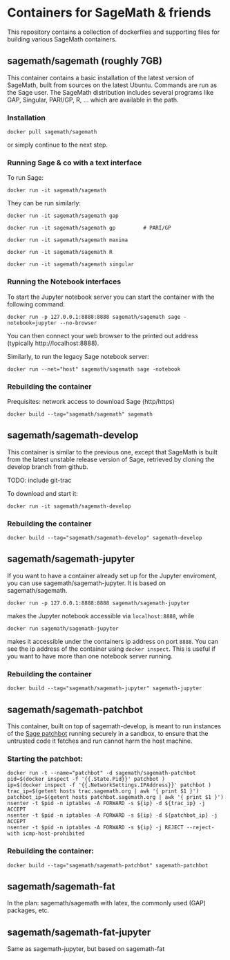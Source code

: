 # Containers for SageMath & friends

This repository contains a collection of dockerfiles and supporting
files for building various SageMath containers.

## sagemath/sagemath (roughly 7GB)

This container contains a basic installation of the latest version of
SageMath, built from sources on the latest Ubuntu. Commands are run as
the Sage user. The SageMath distribution includes several programs
like GAP, Singular, PARI/GP, R, ... which are available in the path.

### Installation

    docker pull sagemath/sagemath

or simply continue to the next step.

### Running Sage & co with a text interface

To run Sage:

    docker run -it sagemath/sagemath

They can be run similarly:

    docker run -it sagemath/sagemath gap

    docker run -it sagemath/sagemath gp         # PARI/GP

    docker run -it sagemath/sagemath maxima

    docker run -it sagemath/sagemath R

    docker run -it sagemath/sagemath singular

### Running the Notebook interfaces

To start the Jupyter notebook server you can start the container with the following command:

    docker run -p 127.0.0.1:8888:8888 sagemath/sagemath sage -notebook=jupyter --no-browser

You can then connect your web browser to the printed out address
(typically http://localhost:8888).

Similarly, to run the legacy Sage notebook server:

    docker run --net="host" sagemath/sagemath sage -notebook

### Rebuilding the container

Prequisites: network access to download Sage (http/https)

    docker build --tag="sagemath/sagemath" sagemath

## sagemath/sagemath-develop

This container is similar to the previous one, except that SageMath is
built from the latest unstable release version of Sage, retrieved by
cloning the develop branch from github.

TODO: include git-trac

To download and start it:

    docker run -it sagemath/sagemath-develop

### Rebuilding the container

    docker build --tag="sagemath/sagemath-develop" sagemath-develop

## sagemath/sagemath-jupyter

If you want to have a container already set up for the Jupyter enviroment,
you can use sagemath/sagemath-jupyter. It is based on sagemath/sagemath.

    docker run -p 127.0.0.1:8888:8888 sagemath/sagemath-jupyter

makes the Jupyter notebook accessible via `localhost:8888`, while

    docker run sagemath/sagemath-jupyter

makes it accessible under the containers ip address on port `8888`. You can
see the ip address of the container using `docker inspect`. This is useful
if you want to have more than one notebook server running.

### Rebuilding the container

    docker build --tag="sagemath/sagemath-jupyter" sagemath-jupyter

## sagemath/sagemath-patchbot

This container, built on top of sagemath-develop, is meant to run
instances of the [Sage patchbot](http://patchbot.sagemath.org/)
running securely in a sandbox, to ensure that the untrusted code it
fetches and run cannot harm the host machine.

### Starting the patchbot:

    docker run -t --name="patchbot" -d sagemath/sagemath-patchbot
    pid=$(docker inspect -f '{{.State.Pid}}' patchbot )
    ip=$(docker inspect -f '{{.NetworkSettings.IPAddress}}' patchbot )
    trac_ip=$(getent hosts trac.sagemath.org | awk '{ print $1 }')
    patchbot_ip=$(getent hosts patchbot.sagemath.org | awk '{ print $1 }')
    nsenter -t $pid -n iptables -A FORWARD -s ${ip} -d ${trac_ip} -j ACCEPT
    nsenter -t $pid -n iptables -A FORWARD -s ${ip} -d ${patchbot_ip} -j ACCEPT
    nsenter -t $pid -n iptables -A FORWARD -s ${ip} -j REJECT --reject-with icmp-host-prohibited

### Rebuilding the container:

    docker build --tag="sagemath/sagemath-patchbot" sagemath-patchbot

## sagemath/sagemath-fat

In the plan: sagemath/sagemath with latex, the commonly used (GAP)
packages, etc.

## sagemath/sagemath-fat-jupyter

Same as sagemath-jupyter, but based on sagemath-fat
